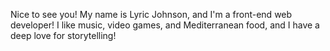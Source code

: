 Nice to see you! My name is Lyric Johnson, and I'm a front-end web developer! I like music, video games, and Mediterranean food, and I have a deep love for storytelling!
